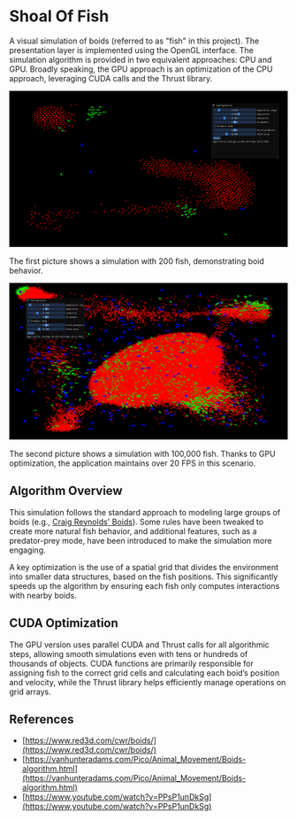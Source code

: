 # Shoal Of Fish

A visual simulation of boids (referred to as "fish" in this project). The presentation layer is implemented using the OpenGL interface. The simulation algorithm is provided in two equivalent approaches: CPU and GPU. Broadly speaking, the GPU approach is an optimization of the CPU approach, leveraging CUDA calls and the Thrust library.

![picture 1](https://raw.githubusercontent.com/StiffGitt/ShoalOfFishGPU/master/screens/pic1.png)

The first picture shows a simulation with 200 fish, demonstrating boid behavior.

![picture 2](https://raw.githubusercontent.com/StiffGitt/ShoalOfFishGPU/master/screens/pic2.png)

The second picture shows a simulation with 100,000 fish. Thanks to GPU optimization, the application maintains over 20 FPS in this scenario.

## Algorithm Overview

This simulation follows the standard approach to modeling large groups of boids (e.g., [Craig Reynolds' Boids](https://www.red3d.com/cwr/boids/)). Some rules have been tweaked to create more natural fish behavior, and additional features, such as a predator-prey mode, have been introduced to make the simulation more engaging.

A key optimization is the use of a spatial grid that divides the environment into smaller data structures, based on the fish positions. This significantly speeds up the algorithm by ensuring each fish only computes interactions with nearby boids.

## CUDA Optimization

The GPU version uses parallel CUDA and Thrust calls for all algorithmic steps, allowing smooth simulations even with tens or hundreds of thousands of objects. CUDA functions are primarily responsible for assigning fish to the correct grid cells and calculating each boid’s position and velocity, while the Thrust library helps efficiently manage operations on grid arrays.

## References

* [https://www.red3d.com/cwr/boids/](https://www.red3d.com/cwr/boids/)
* [https://vanhunteradams.com/Pico/Animal_Movement/Boids-algorithm.html](https://vanhunteradams.com/Pico/Animal_Movement/Boids-algorithm.html)
* [https://www.youtube.com/watch?v=PPsP1unDkSg](https://www.youtube.com/watch?v=PPsP1unDkSg)
